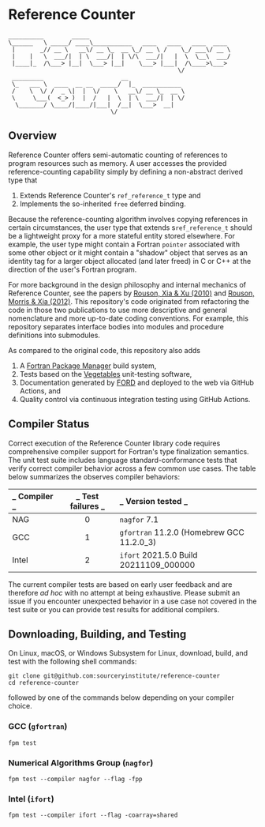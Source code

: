 Reference Counter 
=================

```
__________        _____                                          
\______   \ _____/ ____\___________   ____   ____   ____  ____   
 |       _// __ \   __\/ __ \_  __ \_/ __ \ /    \_/ ___\/ __ \  
 |    |   \  ___/|  | \  ___/|  | \/\  ___/|   |  \  \__\  ___/  
 |____|_  /\___> |__|  \___> |__|    \___> |___|  /\____>\___>
                                                \/            
 _________                      __
 \_   ___ \  ____  __ __  _____/  |_  ___________
 /    \  \/ /  _ \|  |  \/    \   __\/ __ \_  __ \
 \     \___(  <_> )  |  /   |  \  | \  ___/|  | \/
  \_______/ \____/|____/|___|  /__|  \___>  __|
                             \/            
```

Overview
--------
Reference Counter offers semi-automatic counting of references to program resources
such as memory.  A user accesses the provided reference-counting capability simply
by defining a non-abstract derived type that 

1. Extends Reference Counter's `ref_reference_t` type and
2. Implements the so-inherited `free` deferred binding.

Because the reference-counting algorithm involves copying references in certain
circumstances, the user type that extends s`ref_reference_t` should be a lightweight
proxy for a more stateful entity stored elsewhere.  For example, the user type might 
contain a Fortran `pointer` associated with some other object or it might contain
a "shadow" object that serves as an identity tag for a larger object allocated 
(and later freed) in C or C++ at the direction of the user's Fortran program.

For more background in the design philosophy and internal mechanics of Reference
Counter, see the papers by [Rouson, Xia & Xu (2010)] and [Rouson, Morris & Xia (2012)].
This repository's code originated from refactoring the code in those two publications
to use more descriptive and general nomenclature and more up-to-date coding conventions.
For example, this repository separates interface bodies into modules and procedure
definitions into submodules.

As compared to the original code, this repository also adds
1. A [Fortran Package Manager] build system,
2. Tests based on the [Vegetables] unit-testing software,
3. Documentation generated by [FORD] and deployed to the web via GitHub Actions, and
4. Quality control via continuous integration testing using GitHub Actions.

Compiler Status
---------------
Correct execution of the Reference Counter library code requires comprehensive
compiler support for Fortran's type finalization semantics.  The unit test suite
includes language standard-conformance tests that verify correct compiler behavior
across a few common use cases.  The table below summarizes the observes compiler
behaviors:

| _ Compiler _ | _ Test failures _ | _ Version tested _                        |
| :---         |       :---:       | :---                                      |
| NAG          |         0         | `nagfor` 7.1                              |
| GCC          |         1         | `gfortran` 11.2.0 (Homebrew GCC 11.2.0\_3)|
| Intel        |         2         | `ifort` 2021.5.0 Build 20211109\_000000   |

The current compiler tests are based on early user feedback and are therefore 
_ad hoc_ with no attempt at being exhaustive.  Please submit an issue if you
encounter unexpected behavior in a use case not covered in the test suite or
you can provide test results for additional compilers.

Downloading, Building, and Testing
----------------------------------
On Linux, macOS, or Windows Subsystem for Linux, download, build, and test with
the following shell commands:
```
git clone git@github.com:sourceryinstitute/reference-counter
cd reference-counter
```
followed by one of the commands below depending on your compiler choice.

### GCC (`gfortran`)
```
fpm test
```

### Numerical Algorithms Group (`nagfor`)
```
fpm test --compiler nagfor --flag -fpp
```

### Intel (`ifort`)
```
fpm test --compiler ifort --flag -coarray=shared
```

[Rouson, Xia & Xu (2010)]: https://doi.org/10.1016/j.procs.2010.04.166
[Rouson, Morris & Xia (2012)]: https://doi.org/10.1109/MCSE.2012.33
[Fortran Package Manager]: https://github.com/fortran-lang/fpm
[Vegetables]: https://gitlab.com/everythingfunctional/vegetables
[FORD]: https://github.com/Fortran-FOSS-Programmers/ford
